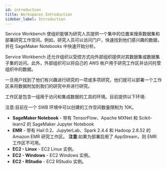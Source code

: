 ```yaml
---
id: introduction
title: Workspaces Introduction
sidebar_label: Introduction
---
```


Service Workbench 使组织能够为研究人员提供一个集中的位置来搜索数据集和部署研究工作空间。例如，研究人员可以访问门户，快速找到他们感兴趣的数据，并在 SageMaker Notebooks 中快速开始分析。

Service Workbench 还允许组织以受控方式向外部组织提供对其数据集或数据集子集的访问。此外，外部组织可以将自己的 AWS 帐户用于研究工作区并访问托管组织中的数据。

一旦用户找到了他们有兴趣进行研究的一项或多项研究，他们就可以部署一个工作区来将数据附加到我们的研究中并进行研究。

工作区是包含一组用于访问和集成数据的工具的环境。目前提供以下环境:

注意:目前在一个 SWB 环境中可以创建的工作空间数量限制为 10K。

- **SageMaker Notebook** - 带有 TensorFlow、Apache MXNet 和 Scikit-learn2 的 SageMaker Jupyter Notebook
- **EMR** - 带有 Hail 0.2、JupyterLab、Spark 2.4.4 和 Hadoop 2.8.52 的 Amazon EMR 研究工作区。
     **注意**:如果为部署启用了 AppStream，则 EMR 工作区不可用。
- **EC2 - Linux** - EC2 Linux 实例。
- **EC2 - Windows** - EC2 Windows 实例。
- **EC2 - RStudio** - EC2 RStudio 实例。
